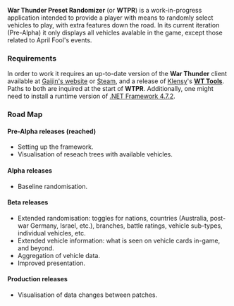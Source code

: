 **War Thunder Preset Randomizer** (or **WTPR**) is a work-in-progress application intended to provide a player with means to randomly select vehicles to play, with extra features down the road. In its current iteration (Pre-Alpha) it only displays all vehicles avalable in the game, except those related to April Fool's events.

### Requirements
In order to work it requires an up-to-date version of the **War Thunder** client available at [Gaijin's website](https://warthunder.com/en) or [Steam](https://store.steampowered.com/app/236390/War_Thunder/), and a release of [Klensy](https://github.com/klensy/wt-tools/commits?author=klensy)'s **[WT Tools](https://github.com/klensy/wt-tools)**. Paths to both are inquired at the start of **WTPR**. Additionally, one might need to install a runtime version of [.NET Framework 4.7.2](https://dotnet.microsoft.com/download/dotnet-framework/net472).

### Road Map

#### Pre-Alpha releases (reached)
- Setting up the framework.
- Visualisation of reseach trees with available vehicles.

#### Alpha releases
- Baseline randomisation.

#### Beta releases
- Extended randomisation: toggles for nations, countries (Australia, post-war Germany, Israel, etc.), branches, battle ratings, vehicle sub-types, individual vehicles, etc.
- Extended vehicle information: what is seen on vehicle cards in-game, and beyond.
- Aggregation of vehicle data.
- Improved presentation.

#### Production releases
- Visualisation of data changes between patches.
